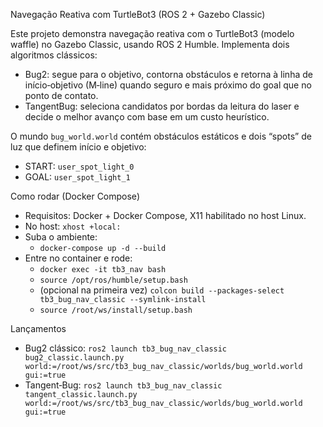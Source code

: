 Navegação Reativa com TurtleBot3 (ROS 2 + Gazebo Classic)

Este projeto demonstra navegação reativa com o TurtleBot3 (modelo waffle) no Gazebo Classic, usando ROS 2 Humble. Implementa dois algoritmos clássicos:
- Bug2: segue para o objetivo, contorna obstáculos e retorna à linha de início‑objetivo (M‑line) quando seguro e mais próximo do goal que no ponto de contato.
- TangentBug: seleciona candidatos por bordas da leitura do laser e decide o melhor avanço com base em um custo heurístico.

O mundo `bug_world.world` contém obstáculos estáticos e dois “spots” de luz que definem início e objetivo:
- START: `user_spot_light_0`
- GOAL:  `user_spot_light_1`

Como rodar (Docker Compose)
- Requisitos: Docker + Docker Compose, X11 habilitado no host Linux.
- No host: `xhost +local:`
- Suba o ambiente:
  - `docker-compose up -d --build`
- Entre no container e rode:
  - `docker exec -it tb3_nav bash`
  - `source /opt/ros/humble/setup.bash`
  - (opcional na primeira vez) `colcon build --packages-select tb3_bug_nav_classic --symlink-install`
  - `source /root/ws/install/setup.bash`

Lançamentos
- Bug2 clássico: `ros2 launch tb3_bug_nav_classic bug2_classic.launch.py world:=/root/ws/src/tb3_bug_nav_classic/worlds/bug_world.world gui:=true`
- Tangent‑Bug:   `ros2 launch tb3_bug_nav_classic tangent_classic.launch.py world:=/root/ws/src/tb3_bug_nav_classic/worlds/bug_world.world gui:=true`

